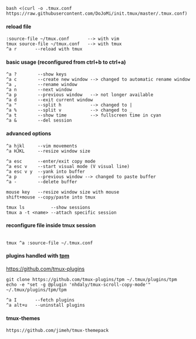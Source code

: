 ```shell
bash <(curl -o .tmux.conf https://raw.githubusercontent.com/DoJoMi/init.tmux/master/.tmux.conf)
```
#### reload file
```shell
:source-file ~/tmux.conf       --> with vim
tmux source-file ~/tmux.conf   --> with tmux
^a r       --reload with tmux
```
#### basic usage (reconfigured from ctrl+b to ctrl+a)
```shell
^a ?        --show keys
^a c        --create new window --> changed to automatic rename window
^a ,        --rename window
^a n        --next window
^a p        --previous window   --> not longer available
^a d        --exit current window
^a "        --split h           --> changed to |
^a %        --split v           --> changed to _
^a t        --show time         --> fullscreen time in cyan
^a &        --del session
 ```       
#### advanced options
```shell
^a hjkl     --vim movements
^a HJKL     --resize window size

^a esc      --enter/exit copy mode
^a esc v    --start visual mode (V visual line)
^a esc v y  --yank into buffer
^a p        --previous window --> changed to paste buffer
^a -        --delete buffer 
    
mouse key   --resize window size with mouse
shift+mouse --copy/paste into tmux 

tmux ls          --show sessions
tmux a -t <name> --attach specific session
```
#### reconfigure file inside tmux session
```shell

tmux ^a :source-file ~/.tmux.conf
```

#### plugins handled with [tpm](https://github.com/tmux-plugins/tpm)
https://github.com/tmux-plugins
```shell
git clone https://github.com/tmux-plugins/tpm ~/.tmux/plugins/tpm
echo -e "set -g @plugin 'nhdaly/tmux-scroll-copy-mode'"
~/.tmux/plugins/tpm/tpm

^a I       --fetch plugins
^a alt+u   --uninstall plugins
```

#### tmux-themes
```shell
https://github.com/jimeh/tmux-themepack

```
